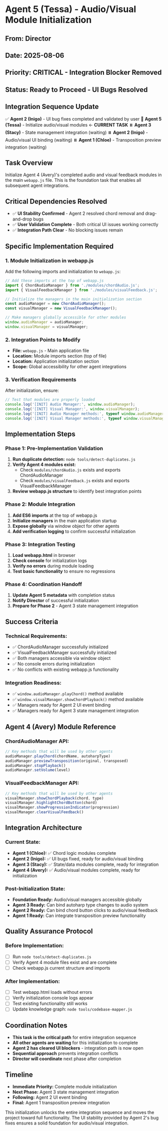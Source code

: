 # Agent 5 (Tessa) - Audio/Visual Module Initialization

## **From:** Director
## **Date:** 2025-08-06
## **Priority:** CRITICAL - Integration Blocker Removed
## **Status:** Ready to Proceed - UI Bugs Resolved

## **Integration Sequence Update**
✅ **Agent 2 (Inigo)** - UI bug fixes completed and validated by user
🔄 **Agent 5 (Tessa)** - Initialize audio/visual modules ← **CURRENT TASK**
⏸️ **Agent 3 (Stacy)** - State management integration (waiting)
⏸️ **Agent 2 (Inigo)** - Audio/visual UI binding (waiting)
⏸️ **Agent 1 (Chloe)** - Transposition preview integration (waiting)

## **Task Overview**
Initialize Agent 4 (Avery)'s completed audio and visual feedback modules in the main `webapp.js` file. This is the foundation task that enables all subsequent agent integrations.

## **Critical Dependencies Resolved**
- ✅ **UI Stability Confirmed** - Agent 2 resolved chord removal and drag-and-drop bugs
- ✅ **User Validation Complete** - Both critical UI issues working correctly
- ✅ **Integration Path Clear** - No blocking issues remain

## **Specific Implementation Required**

### **1. Module Initialization in webapp.js**
Add the following imports and initialization to `webapp.js`:

```javascript
// Add these imports at the top of webapp.js
import { ChordAudioManager } from './modules/chordAudio.js';
import { VisualFeedbackManager } from './modules/visualFeedback.js';

// Initialize the managers in the main initialization section
const audioManager = new ChordAudioManager();
const visualManager = new VisualFeedbackManager();

// Make managers globally accessible for other modules
window.audioManager = audioManager;
window.visualManager = visualManager;
```

### **2. Integration Points to Modify**
- **File:** `webapp.js` - Main application file
- **Location:** Module imports section (top of file)
- **Location:** Application initialization section
- **Scope:** Global accessibility for other agent integrations

### **3. Verification Requirements**
After initialization, ensure:
```javascript
// Test that modules are properly loaded
console.log('[INIT] Audio Manager:', window.audioManager);
console.log('[INIT] Visual Manager:', window.visualManager);
console.log('[INIT] Audio Manager methods:', typeof window.audioManager.playChord);
console.log('[INIT] Visual Manager methods:', typeof window.visualManager.showChordPlayback);
```

## **Implementation Steps**

### **Phase 1: Pre-Implementation Validation**
1. **Run duplicate detection:** `node tools/detect-duplicates.js`
2. **Verify Agent 4 modules exist:**
   - Check `modules/chordAudio.js` exists and exports ChordAudioManager
   - Check `modules/visualFeedback.js` exists and exports VisualFeedbackManager
3. **Review webapp.js structure** to identify best integration points

### **Phase 2: Module Integration**
1. **Add ES6 imports** at the top of webapp.js
2. **Initialize managers** in the main application startup
3. **Expose globally** via window object for other agents
4. **Add verification logging** to confirm successful initialization

### **Phase 3: Integration Testing**
1. **Load webapp.html** in browser
2. **Check console** for initialization logs
3. **Verify no errors** during module loading
4. **Test basic functionality** to ensure no regressions

### **Phase 4: Coordination Handoff**
1. **Update Agent 5 metadata** with completion status
2. **Notify Director** of successful initialization
3. **Prepare for Phase 2** - Agent 3 state management integration

## **Success Criteria**

### **Technical Requirements:**
- ✅ ChordAudioManager successfully initialized
- ✅ VisualFeedbackManager successfully initialized
- ✅ Both managers accessible via window object
- ✅ No console errors during initialization
- ✅ No conflicts with existing webapp.js functionality

### **Integration Readiness:**
- ✅ `window.audioManager.playChord()` method available
- ✅ `window.visualManager.showChordPlayback()` method available
- ✅ Managers ready for Agent 2 UI event binding
- ✅ Managers ready for Agent 3 state management integration

## **Agent 4 (Avery) Module Reference**

### **ChordAudioManager API:**
```javascript
// Key methods that will be used by other agents
audioManager.playChord(chordName, autoharpType)
audioManager.previewTransposition(original, transposed)
audioManager.stopPlayback()
audioManager.setVolume(level)
```

### **VisualFeedbackManager API:**
```javascript
// Key methods that will be used by other agents
visualManager.showChordPlayback(chord, type)
visualManager.highlightChordButton(chord)
visualManager.showProgressionIndicator(progression)
visualManager.clearVisualFeedback()
```

## **Integration Architecture**

### **Current State:**
- **Agent 1 (Chloe):** ✅ Chord logic modules complete
- **Agent 2 (Inigo):** ✅ UI bugs fixed, ready for audio/visual binding
- **Agent 3 (Stacy):** ✅ State/data modules complete, ready for integration
- **Agent 4 (Avery):** ✅ Audio/visual modules complete, ready for initialization

### **Post-Initialization State:**
- **Foundation Ready:** Audio/visual managers accessible globally
- **Agent 3 Ready:** Can bind autoharp type changes to audio system
- **Agent 2 Ready:** Can bind chord button clicks to audio/visual feedback
- **Agent 1 Ready:** Can integrate transposition preview functionality

## **Quality Assurance Protocol**

### **Before Implementation:**
- [ ] Run `node tools/detect-duplicates.js`
- [ ] Verify Agent 4 module files exist and are complete
- [ ] Check webapp.js current structure and imports

### **After Implementation:**
- [ ] Test webapp.html loads without errors
- [ ] Verify initialization console logs appear
- [ ] Test existing functionality still works
- [ ] Update knowledge graph: `node tools/codebase-mapper.js`

## **Coordination Notes**

- **This task is the critical path** for entire integration sequence
- **All other agents are waiting** for this initialization to complete
- **Agent 2 has cleared UI blockers** - integration path is now open
- **Sequential approach** prevents integration conflicts
- **Director will coordinate** next phase after completion

## **Timeline**
- **Immediate Priority:** Complete module initialization
- **Next Phase:** Agent 3 state management integration
- **Following:** Agent 2 UI event binding
- **Final:** Agent 1 transposition preview integration

This initialization unlocks the entire integration sequence and moves the project toward full functionality. The UI stability provided by Agent 2's bug fixes ensures a solid foundation for audio/visual integration.
